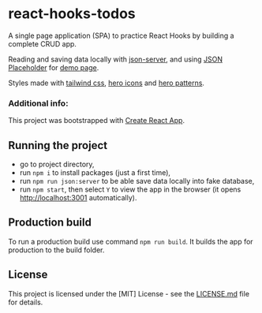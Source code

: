 # react-hooks-todos

A single page application (SPA) to practice React Hooks by building a complete CRUD app.

Reading and saving data locally with [json-server](https://github.com/typicode/json-server), and using [JSON Placeholder](http://jsonplaceholder.typicode.com/) for [demo page](https://my-json-server.typicode.com/agapas/react-hooks-todos/).

Styles made with [tailwind css](https://tailwindcss.com/), [hero icons](https://heroicons.com/) and [hero patterns](https://heropatterns.com/).

### Additional info:

This project was bootstrapped with [Create React App](https://github.com/facebook/create-react-app).

## Running the project

- go to project directory,
- run `npm i` to install packages (just a first time),
- run `npm run json:server` to be able save data locally into fake database,
- run `npm start`, then select `Y` to view the app in the browser (it opens [http://localhost:3001](http://localhost:3001) automatically).

## Production build

To run a production build use command `npm run build`. It builds the app for production to the build folder.

## License

This project is licensed under the [MIT] License - see the [LICENSE.md](LICENSE) file for details.
